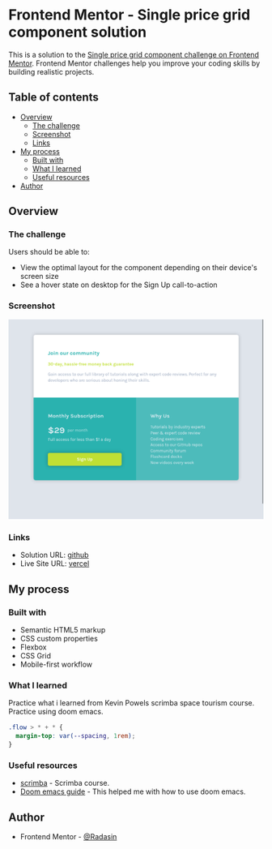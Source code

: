 # Frontend Mentor - Single price grid component solution

This is a solution to the [Single price grid component challenge on Frontend Mentor](https://www.frontendmentor.io/challenges/single-price-grid-component-5ce41129d0ff452fec5abbbc). Frontend Mentor challenges help you improve your coding skills by building realistic projects. 

## Table of contents

- [Overview](#overview)
  - [The challenge](#the-challenge)
  - [Screenshot](#screenshot)
  - [Links](#links)
- [My process](#my-process)
  - [Built with](#built-with)
  - [What I learned](#what-i-learned)
  - [Useful resources](#useful-resources)
- [Author](#author)


## Overview

### The challenge

Users should be able to:

- View the optimal layout for the component depending on their device's screen size
- See a hover state on desktop for the Sign Up call-to-action

### Screenshot

![](./screenshot.png)

### Links

- Solution URL: [github](https://github.com/RadasinR/single-price-component-grid.git)
- Live Site URL: [vercel](https://single-price-component-grid.vercel.app/)

## My process

### Built with

- Semantic HTML5 markup
- CSS custom properties
- Flexbox
- CSS Grid
- Mobile-first workflow

### What I learned

Practice what i learned from Kevin Powels scrimba space tourism course. Practice using doom emacs.

```css
.flow > * + * {
  margin-top: var(--spacing, 1rem);
}
```

### Useful resources

- [scrimba](https://scrimba.com/learn/spacetravel#) - Scrimba course.
- [Doom emacs guide](https://www.youtube.com/watch?v=rCMh7srOqvw&list=PLhXZp00uXBk4np17N39WvB80zgxlZfVwj&index=1) - This helped me with how to use doom emacs.

## Author

- Frontend Mentor - [@Radasin](https://www.frontendmentor.io/profile/Radasin)

